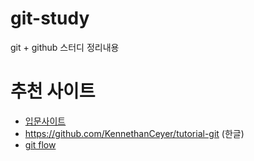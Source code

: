 # git-study
git + github 스터디 정리내용

# 추천 사이트

- [입문사이트](https://backlog.com/git-tutorial/kr/)
- https://github.com/KennethanCeyer/tutorial-git (한글)
- [git flow](https://ko.atlassian.com/git/tutorials/comparing-workflows/gitflow-workflow)
